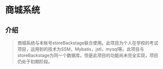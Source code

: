 # 商城系统
## 介绍
> 商城系统与本账号storeBackstage联合使用。此项目为个人在学校的考试项目，运用到的技术为SSM，Mybatis，jstl，mysql等。此项目与storeBackstage为同一个数据库。但是此项目的功能尚未完全实现，项目仍处于初期阶段。
